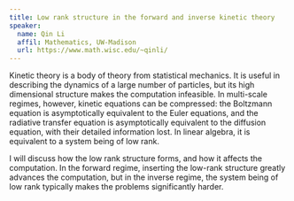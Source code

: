 ```yaml
---
title: Low rank structure in the forward and inverse kinetic theory
speaker:
  name: Qin Li
  affil: Mathematics, UW-Madison
  url: https://www.math.wisc.edu/~qinli/
---
```


Kinetic theory is a body of theory from statistical mechanics. It is useful in describing the dynamics of a large number of particles, but its high dimensional structure makes the computation infeasible. In multi-scale regimes, however, kinetic equations can be compressed: the Boltzmann equation is asymptotically equivalent to the Euler equations, and the radiative transfer equation is asymptotically equivalent to the diffusion equation, with their detailed information lost. In linear algebra, it is equivalent to a system being of low rank.

I will discuss how the low rank structure forms, and how it affects the computation. In the forward regime, inserting the low-rank structure greatly advances the computation, but in the inverse regime, the system being of low rank typically makes the problems significantly harder.

